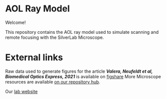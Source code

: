 # AOL Ray Model

Welcome!

This repository contains the AOL ray model used to simulate scanning and remote focusing with the SilverLab Microscope. 

# External links

Raw data used to generate figures for the article ***Valera, Neufeldt et al, Biomedical Optics Express, 2021*** is available on [figshare](https://doi.org/10.5522/04/14614071) 
More Microscope resources are available [on our repository hub](https://github.com/SilverLabUCL/SilverLab-Microscope).

Our [lab website](https://silverlab.org/)
